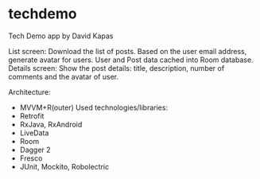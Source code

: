 # techdemo

Tech Demo app by David Kapas

List screen:
Download the list of posts. Based on the user email address, generate avatar for users. 
User and Post data cached into Room database. 
Details screen: 
Show the post details: title, description, number of comments and the avatar of user. 

Architecture:
- MVVM+R(outer)
Used technologies/libraries:
- Retrofit
- RxJava, RxAndroid
- LiveData
- Room
- Dagger 2
- Fresco
- JUnit, Mockito, Robolectric
